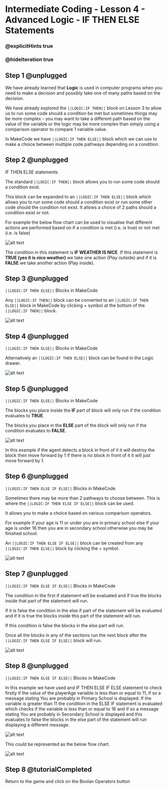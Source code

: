 # Intermediate Coding - Lesson 4 - Advanced Logic - IF THEN ELSE Statements
### @explicitHints true
### @hideIteration true

## Step 1 @unplugged
We have already learned that **Logic** is used in computer programs when you need to make a decision and possibly take one of many paths based on the decision.

We have already explored the ``||LOGIC:IF THEN||`` block on Lesson 3 to allow us to run some code should a condition be met but sometimes things may be more complex - you may want to take a different path based on the value of the variable or the logic may be more complex than simply using a comparison operator to compare 1 variable value.

In MakeCode we have ``||LOGIC:IF THEN ELSE||`` block which we can use to make a choice between multiple code pathways depending on a condition.

## Step 2 @unplugged
IF THEN ELSE statements

The standard ``||LOGIC:IF THEN||`` block allows you to run some code should a condition exist.

This block can be expanded to an ``||LOGIC:IF THEN ELSE||`` block which allows you to run some code should a condition exist or run some other code should the condition not exist. It allows a choice of 2 paths should a condition exist or not.

For example the below flow chart can be used to visualise that different actions are performed based on if a condition is met (i.e. is true) or not met (i.e. is false)

![alt text](https://github.com/Prodigy-Learning/CodingInMinecraft-Intermediate/blob/master/Lesson4/4/images/1.png?raw=true "Logic")

The condition in this statement is **IF WEATHER IS NICE**. If this statement is **TRUE (yes it is nice weather)** we take one action (Play outside) and if it is **FALSE** we take another action (Play inside).

## Step 3 @unplugged
``||LOGIC:IF THEN ELSE||`` Blocks in MakeCode

Any ``||LOGIC:IF THEN||`` block can be converted to an ``||LOGIC:IF THEN ELSE||`` block in MakeCode by clicking + symbol at the bottom of the ``||LOGIC:IF THEN||`` block.

![alt text](https://github.com/Prodigy-Learning/CodingInMinecraft-Intermediate/blob/master/Lesson4/4/images/2.png?raw=true "ELSE")

## Step 4 @unplugged
``||LOGIC:IF THEN ELSE||`` Blocks in MakeCode

Alternatively an ``||LOGIC:IF THEN ELSE||`` block can be found in the Logic drawer.

![alt text](https://github.com/Prodigy-Learning/CodingInMinecraft-Intermediate/blob/master/Lesson4/4/images/3.jpg?raw=true "ELSE")

## Step 5 @unplugged
``||LOGIC:IF THEN ELSE||`` Blocks in MakeCode

The blocks you place inside the **IF** part of block will only run if the condition evaluates to **TRUE**.

The blocks you place in the **ELSE** part of the block will only run if the condition evaluates to **FALSE**.

![alt text](https://github.com/Prodigy-Learning/CodingInMinecraft-Intermediate/blob/master/Lesson4/4/images/4.png?raw=true "ELSE")

In this example if the agent detects a block in front of it it will destroy the block then move forward by 1 if there is no block in front of it it will just move forward by 1.

## Step 6 @unplugged
``||LOGIC:IF THEN ELSE IF ELSE||`` Blocks in MakeCode

Sometimes there may be more than 2 pathways to choose between. This is where the ``||LOGIC:IF THEN ELSE IF ELSE||`` block can be used.

It allows you to make a choice based on various comparison operators.

For example if your age is 11 or under you are in primary school else if your age is under 16 then you are in secondary school otherwise you may be finished school.

An ``||LOGIC:IF THEN ELSE IF ELSE||`` block can be created from any ``||LOGIC:IF THEN ELSE||`` block by clicking the + symbol.

![alt text](https://github.com/Prodigy-Learning/CodingInMinecraft-Intermediate/blob/master/Lesson4/4/images/5.png?raw=true "ELSE")

## Step 7 @unplugged
``||LOGIC:IF THEN ELSE IF ELSE||`` Blocks in MakeCode

The condition in the first if statement will be evaluated and if true the blocks inside that part of the statement will run.

If it is false the condition in the else if part of the statement will be evaluated and if it is true the blocks inside this part of the statement will run.

If this condition is false the blocks in the else part will run.

Once all the blocks in any of the sections run the next block after the ``||LOGIC:IF THEN ELSE IF ELSE||`` block will run.

![alt text](https://github.com/Prodigy-Learning/CodingInMinecraft-Intermediate/blob/master/Lesson4/4/images/6.png?raw=true "ELSE")

## Step 8 @unplugged
``||LOGIC:IF THEN ELSE IF ELSE||`` Blocks in MakeCode

In this example we have used and IF THEN ELSE IF ELSE statement to check firstly if the value of the playerAge variable is less than or equal to 11, if so a message stating You are probably in Primary School is displayed. If the variable is greater than 11 the condition in the ELSE IF statement is evaluated which checks if the variable is less than or equal to 16 and if so a message stating You are probably in Secondary School is displayed and this evaluates to false the blocks in the else part of the statement will run displaying a different message.

![alt text](https://github.com/Prodigy-Learning/CodingInMinecraft-Intermediate/blob/master/Lesson4/4/images/7.png?raw=true "ELSE")

This could be represented as the below flow chart.

![alt text](https://github.com/Prodigy-Learning/CodingInMinecraft-Intermediate/blob/master/Lesson4/4/images/8.png?raw=true "ELSE")

## Step 8 @tutorialCompleted
Return to the game and click on the Boolan Operators button